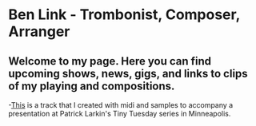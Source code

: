 # Ben Link - Trombonist, Composer, Arranger </br>
## Welcome to my page. Here you can find upcoming shows, news, gigs, and links to clips of my playing and compositions. </br>
-[This](https://soundcloud.com/benjaminalink/tiny-tuesday-collage?si=78dfe57b2d624b3e8cf3b074abd5bb24&utm_source=clipboard&utm_medium=text&utm_campaign=social_sharing) is a track that I created with midi and samples to accompany a presentation at Patrick Larkin's Tiny Tuesday series in Minneapolis.
